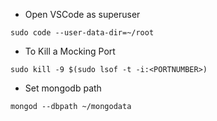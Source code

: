 * Open VSCode as superuser
```
sudo code --user-data-dir=~/root
```
* To Kill a Mocking Port
```
sudo kill -9 $(sudo lsof -t -i:<PORTNUMBER>)
```
* Set mongodb path
```
mongod --dbpath ~/mongodata
```